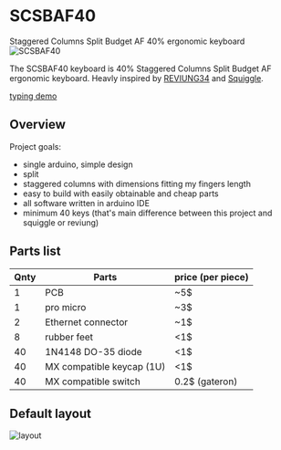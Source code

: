 # SCSBAF40
Staggered Columns Split Budget AF 40% ergonomic keyboard
![SCSBAF40](https://github.com/SzymonGoldberg/scsbaf40/blob/main/images/126826374_380927173123551_3231730020191401292_n.jpg)

The SCSBAF40 keyboard is 40% Staggered Columns Split Budget AF ergonomic keyboard.
Heavly inspired by [REVIUNG34](https://github.com/gtips/reviung) and [Squiggle](https://github.com/ibnuda/Squiggle).

[typing demo](https://www.youtube.com/watch?v=xkb4R93yoao)

## Overview

Project goals:
- single arduino, simple design
- split
- staggered columns with dimensions fitting my fingers length
- easy to build with easily obtainable and cheap parts
- all software written in arduino IDE
- minimum 40 keys (that's main difference between this project and squiggle or reviung)

## Parts list

| Qnty | Parts | price (per piece) |
| --- | --- | --- |
| 1 | PCB | ~5$ |
| 1 | pro micro | ~3$ |
| 2 | Ethernet connector | ~1$ |
| 8 | rubber feet | <1$ |
| 40 | 1N4148 DO-35 diode | <1$ |
| 40 | MX compatible keycap (1U) | <1$ |
| 40 | MX compatible switch | 0.2$ (gateron) |

## Default layout
![layout](https://github.com/SzymonGoldberg/scsbaf40/blob/main/images/keyboard-layout.jpg)
